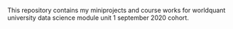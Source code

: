 This repository contains my miniprojects and course works for worldquant university data science module unit 1 september 2020 cohort.
